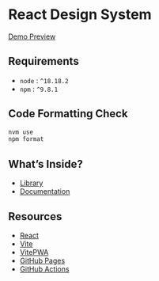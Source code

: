 # React Design System

[Demo Preview](https://adrienloup.github.io/ds/)

## Requirements

- `node` : `^18.18.2`
- `npm` : `^9.8.1`

## Code Formatting Check

```bash
nvm use
npm format
```

## What’s Inside?

- [Library](https://github.com/adrienloup/ds/tree/master/library)
- [Documentation](https://github.com/adrienloup/ds/tree/master/app)

## Resources

- [React](https://react.dev)
- [Vite](https://vitejs.dev)
- [VitePWA](https://www.npmjs.com/package/vite-plugin-pwa)
- [GitHub Pages](https://docs.github.com/en/pages/getting-started-with-github-pages/creating-a-github-pages-site#creating-your-site)
- [GitHub Actions](https://docs.github.com/en/actions)
